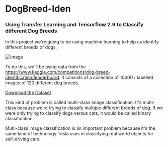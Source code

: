 # DogBreed-Iden

### Using Transfer Learning and Tensorflow 2.9 to Classify different Dog Breeds

In this project we're going to be using machine learning to help us identify different breeds of dogs.

![image](https://user-images.githubusercontent.com/90310297/228848430-340caf2d-d8c2-4294-916c-cf6373e81740.png)


To do this, we'll be using data from the https://www.kaggle.com/competitions/dog-breed-identification/leaderboard. It consists of a collection of 10000+ labelled images of 120 different dog breeds.

[Download the Dataset](https://www.kaggle.com/competitions/dog-breed-identification/data)

This kind of problem is called multi-class image classification. It's multi-class because we're trying to classify multiple different breeds of dog. If we were only trying to classify dogs versus cats, it would be called binary classification.

Mutli-class image classification is an important problem because it's the same kind of technology Tesla uses in classifying real world objects for self-driving cars.
